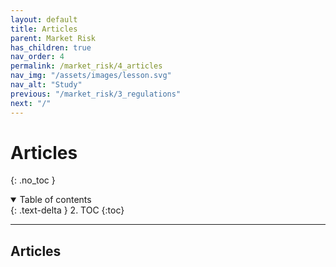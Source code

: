 ```yaml
---
layout: default
title: Articles
parent: Market Risk
has_children: true
nav_order: 4
permalink: /market_risk/4_articles
nav_img: "/assets/images/lesson.svg"
nav_alt: "Study"
previous: "/market_risk/3_regulations"
next: "/"
---
```


# Articles

{: .no_toc }

<details open markdown="block">
  <summary>
    Table of contents
  </summary>
  {: .text-delta }
2. TOC
{:toc}
</details>

---

<div class="theory" markdown="1">

## Articles

</div>